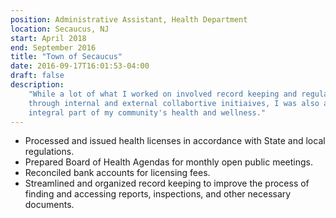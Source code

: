 ```yaml
---
position: Administrative Assistant, Health Department
location: Secaucus, NJ
start: April 2018
end: September 2016
title: "Town of Secaucus"
date: 2016-09-17T16:01:53-04:00
draft: false
description:
    "While a lot of what I worked on involved record keeping and regulations,
    through internal and external collabortive initiaives, I was also an
    integral part of my community's health and wellness."
---
```


-   Processed and issued health licenses in accordance with State and local
    regulations.
-   Prepared Board of Health Agendas for monthly open public meetings.
-   Reconciled bank accounts for licensing fees.
-   Streamlined and organized record keeping to improve the process of finding
    and accessing reports, inspections, and other necessary documents.
